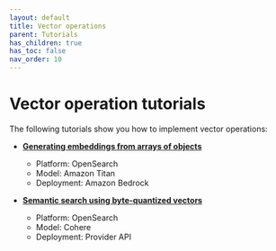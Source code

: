 ```yaml
---
layout: default
title: Vector operations
parent: Tutorials
has_children: true
has_toc: false
nav_order: 10
---
```


# Vector operation tutorials

The following tutorials show you how to implement vector operations:

- [**Generating embeddings from arrays of objects**]({{site.url}}{{site.baseurl}}/ml-commons-plugin/tutorials/vector-operations/generate-embeddings/)
  - Platform: OpenSearch
  - Model: Amazon Titan  
  - Deployment: Amazon Bedrock  

- [**Semantic search using byte-quantized vectors**]({{site.url}}{{site.baseurl}}/ml-commons-plugin/tutorials/vector-operations/semantic-search-byte-vectors/) 
  - Platform: OpenSearch
  - Model: Cohere  
  - Deployment: Provider API  
